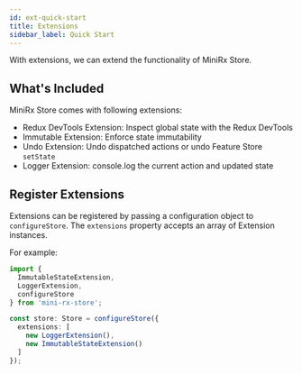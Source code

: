 ```yaml
---
id: ext-quick-start
title: Extensions
sidebar_label: Quick Start
---
```


With extensions, we can extend the functionality of MiniRx Store.

## What's Included
MiniRx Store comes with following extensions:
- Redux DevTools Extension: Inspect global state with the Redux DevTools
- Immutable Extension: Enforce state immutability 
- Undo Extension: Undo dispatched actions or undo Feature Store `setState`
- Logger Extension: console.log the current action and updated state

## Register Extensions
Extensions can be registered by passing a configuration object to `configureStore`. 
The `extensions` property accepts an array of Extension instances.

For example:
```ts
import { 
  ImmutableStateExtension, 
  LoggerExtension, 
  configureStore 
} from 'mini-rx-store';

const store: Store = configureStore({
  extensions: [
    new LoggerExtension(),
    new ImmutableStateExtension()
  ]
});
```
